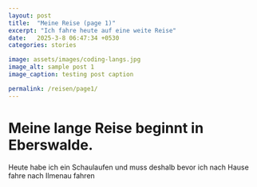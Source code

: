 ```yaml
---
layout: post
title:  "Meine Reise (page 1)"
excerpt: "Ich fahre heute auf eine weite Reise"
date:   2025-3-8 06:47:34 +0530
categories: stories

image: assets/images/coding-langs.jpg
image_alt: sample post 1
image_caption: testing post caption

permalink: /reisen/page1/
---
```


# Meine lange Reise beginnt in Eberswalde.
Heute habe ich ein Schaulaufen und muss deshalb bevor ich nach Hause fahre nach Ilmenau fahren
